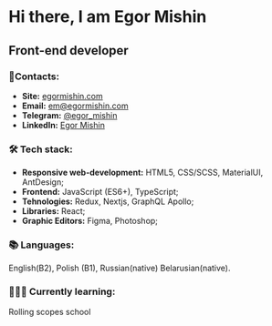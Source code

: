 

# Hi there, I am Egor Mishin

## Front-end developer


### 📧Contacts:

- **Site:** [egormishin.com](https://egormishin.com/)
- **Email:** em@egormishin.com
- **Telegram:** [@egor_mishin](https://t.me/egor_mishin)
- **LinkedIn:** [Egor Mishin](https://www.linkedin.com/in/egormishin/)

### 🛠 Tech stack:
- **Responsive web-development:** HTML5, CSS/SCSS, MaterialUI, AntDesign;
- **Frontend:** JavaScript (ES6+), TypeScript;
- **Tehnologies:** Redux, Nextjs, GraphQL Apollo;
-  **Libraries:** React;
- **Graphic Editors:** Figma, Photoshop;


### 📚 Languages:
English(B2), Polish (B1), Russian(native) Belarusian(native).


### 👨🏻‍🎓 Currently learning:
Rolling scopes school
